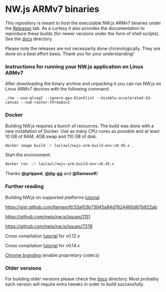 # NW.js ARMv7 binaries

This repository is meant to host the executable NW.js ARMv7 binaries under the [Releases][1] tab. As a curtesy it also provides the documentation to reproduce these builds (for newer versions under the form of shell scripts). See the [docs][2] directory.

Please note the releases are not necessarily done chronologically. They are done on a best effort basis. Thank you for your understanding!

### Instructions for running your NW.js application on Linux ARMv7

After downloading the binary archive and unpacking it you can run NW.js on Linux ARMv7 devices with the following command:

`./nw --use-gl=egl --ignore-gpu-blacklist --disable-accelerated-2d-canvas --num-raster-threads=2`

### Docker

Building NW.js requires a bunch of resources.
The build was done with a new installation of Docker.
Use as many CPU cores as possible and at least 10 GB of RAM, 4GB swap and 110 GB of disk.

``` Bash
docker image build -t laslaul/nwjs-arm-build-env:v0.45.x .
```

Start the environment:

``` Bash
docker run -it laslaul/nwjs-arm-build-env:v0.45.x
```

Thanks **@gripped**, **@jtg-gg** and **@llamasoft**!

### Further reading

Building NW.js on supported platforms [tutorial][4]

https://gist.github.com/llamasoft/33af03b73945a84d7624460d67b922ab

https://github.com/nwjs/nw.js/issues/1151

https://github.com/nwjs/nw.js/issues/7378

Cross compilation [tutorial][3] for v0.12.x

Cross compilation [tutorial][5] for v0.14.x

[Chrome branding][6] (enable proprietary codecs)

### Older versions

For building older versions please check the [docs][2] directory.
Most probably each version will require extra tweaks in order to build successfully.

[1]: https://github.com/LeonardLaszlo/nw.js-armv7-binaries/releases
[2]: https://github.com/LeonardLaszlo/nw.js-armv7-binaries/tree/master/docs
[3]: http://forum.odroid.com/viewtopic.php?f=52&t=16072
[4]: http://docs.nwjs.io/en/latest/For%20Developers/Building%20NW.js
[5]: https://github.com/nwjs/nw.js/issues/1151#issuecomment-222101059
[6]: http://docs.nwjs.io/en/latest/For%20Developers/Enable%20Proprietary%20Codecs

